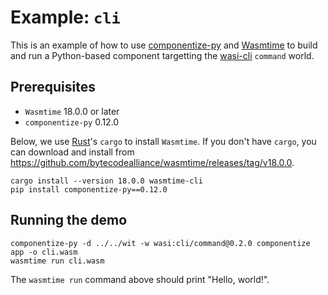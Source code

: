 # Example: `cli`

This is an example of how to use [componentize-py] and [Wasmtime] to build and
run a Python-based component targetting the [wasi-cli] `command` world.

[componentize-py]: https://github.com/bytecodealliance/componentize-py
[Wasmtime]: https://github.com/bytecodealliance/wasmtime
[wasi-cli]: https://github.com/WebAssembly/wasi-cli

## Prerequisites

* `Wasmtime` 18.0.0 or later
* `componentize-py` 0.12.0

Below, we use [Rust](https://rustup.rs/)'s `cargo` to install `Wasmtime`.  If
you don't have `cargo`, you can download and install from
https://github.com/bytecodealliance/wasmtime/releases/tag/v18.0.0.

```
cargo install --version 18.0.0 wasmtime-cli
pip install componentize-py==0.12.0
```

## Running the demo

```
componentize-py -d ../../wit -w wasi:cli/command@0.2.0 componentize app -o cli.wasm
wasmtime run cli.wasm
```

The `wasmtime run` command above should print "Hello, world!".

